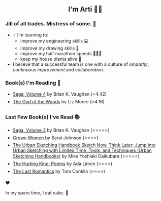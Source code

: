 <div align="center">
  
  ## I'm Arti 👋🏽
  
</div>
  
### Jill of all trades. Mistress of some. 👑

- 💡 I’m learning to:
  - improve my engineering skills 💻
  - improve my drawing skills 🎨
  - improve my half marathon speeds 🏃🏽‍♀️
  - keep my house plants alive 🌱
- I believe that a successful team is one with a culture of _empathy_, _continuous improvement_ and _collaboration._


### Book(s) I'm Reading 📖
<!-- GOODREADS-LIST:START -->
- [Saga, Volume 4](https://www.goodreads.com/review/show/7345836225?utm_medium=api&utm_source=rss) by Brian K. Vaughan (⭐️4.42)
- [The God of the Woods](https://www.goodreads.com/review/show/7403311394?utm_medium=api&utm_source=rss) by Liz    Moore (⭐️4.16)
<!-- GOODREADS-LIST:END -->

### Last Few Book(s) I've Read 📚
<!-- GOODREADS-READ-LIST:START -->
- [Saga, Volume 3](https://www.goodreads.com/review/show/7345836157?utm_medium=api&utm_source=rss) by Brian K. Vaughan (⭐⭐⭐⭐⭐)
- [Grown Women](https://www.goodreads.com/review/show/7366608537?utm_medium=api&utm_source=rss) by Sarai  Johnson (⭐⭐⭐⭐)
- [The Urban Sketching Handbook Sketch Now, Think Later: Jump into Urban Sketching with Limited Time, Tools, and Techniques (Urban Sketching Handbooks)](https://www.goodreads.com/review/show/7361021344?utm_medium=api&utm_source=rss) by Mike Yoshiaki Daikubara (⭐⭐⭐⭐⭐)
- [The Hurting Kind: Poems](https://www.goodreads.com/review/show/7358014718?utm_medium=api&utm_source=rss) by Ada Limon (⭐⭐⭐⭐)
- [The Last Romantics](https://www.goodreads.com/review/show/7325392011?utm_medium=api&utm_source=rss) by Tara Conklin (⭐⭐⭐⭐)
<!-- GOODREADS-READ-LIST:END -->
❤️

In my spare time, I eat cake. 🍰
